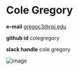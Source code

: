 # Cole Gregory
**e-mail** [gregoc3@rpi.edu](mailto:gregoc3@rpi.edu) 

**github id** colegregory

**slack handle** cole.gregory

![image](images/Unitled-1.jpg)
